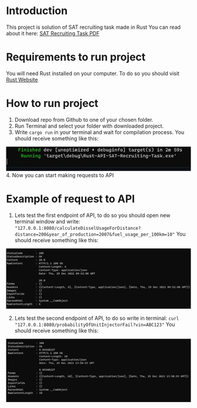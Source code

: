 # Introduction

This project is solution of SAT recruiting task  made in Rust You can read about it here: [SAT Recruiting Task PDF](https://github.com/helter88/Rust-API-SAT-Recruiting-Task/blob/main/readme_files/junior_fullstack_task.pdf)

# Requirements to run project

You will need Rust installed on your computer. To do so you should visit [Rust Website](https://doc.rust-lang.org/book/ch01-01-installation.html)

# How to run project

1. Download repo from Github to one of your chosen folder.
2. Run Terminal and select your folder with downloaded project.
3. Write `cargo run` in your terminal and wait for compilation process. 
You should receive something like this: 
<img src="./readme_files/run-api.JPG" alt="run">
4. Now you can start making requests to API

# Example of request to API

1. Lets test the first endpoint of API, to do so you should open new terminal window and write: `"127.0.0.1:8080/calculateDisselUsageForDistance?distance=200&year_of_production=2007&fuel_usage_per_100km=10"`
You should receive something like this:
<img src="./readme_files/response-first-endpoint.JPG" alt="first-endpoint-response">

2. Lets test the second endpoint of API, to do so write in terminal: `curl "127.0.0.1:8080/probabilityOfUnitInjectorFail?vin=ABC123"`
You should receive something like this:
<img src="./readme_files/response-second-endpoint.JPG" alt="second-endpoint-response">